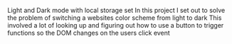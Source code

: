 Light and Dark mode with local storage set
In this project I set out to solve the problem of switching a websites color scheme from light to dark
This involved a lot of looking up and figuring out how to use a button to trigger functions so the DOM changes on the users click event
